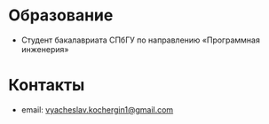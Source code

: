 # Образование
- Студент бакалавриата СПбГУ по направлению «Программная инженерия»
# Контакты
- email: vyacheslav.kochergin1@gmail.com